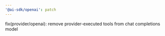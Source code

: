 ```yaml
---
'@ai-sdk/openai': patch
---
```


fix(provider/openai): remove provider-executed tools from chat completions model
